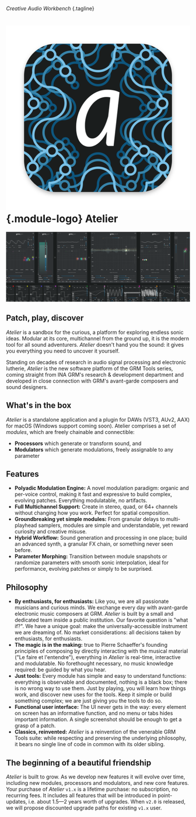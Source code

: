 _Creative Audio Workbench_
{.tagline}

# ![Atelier logo](../assets/app_icon.svg){.module-logo} Atelier

![Screenshot of a large patch](assets/images/atelier/atelier.png)

## Patch, play, discover

_Atelier_ is a sandbox for the curious, a platform for exploring endless sonic ideas. Modular at its core, multichannel from the ground up, it is the modern tool for all sound adventurers. _Atelier_ doesn't hand you the sound: it gives you everything you need to uncover it yourself.

Standing on decades of research in audio signal processing and electronic lutherie, _Atelier_ is the new software platform of the GRM Tools series, coming straight from INA GRM's research & development department and developed in close connection with GRM's avant-garde composers and sound designers.

## What's in the box

_Atelier_ is a standalone application and a plugin for DAWs (VST3, AUv2, AAX) for macOS (Windows support coming soon). Atelier comprises a set of _modules_, which are freely chainable and connectible:

* **Processors** which generate or transform sound, and
* **Modulators** which generate modulations, freely assignable to any parameter

## Features

* **Polyadic Modulation Engine:** A novel modulation paradigm: organic and per-voice control, making it fast and expressive to build complex, evolving patches. Everything modulatable, no artifacts.
* **Full Multichannel Support:** Create in stereo, quad, or 64+ channels without changing how you work. Perfect for spatial composition.
* **Groundbreaking yet simple modules:** From granular delays to multi-playhead samplers, modules are simple and understandable, yet reward curiosity and creative misuse.
* **Hybrid Workflow:** Sound generation and processing in one place; build an advanced synth, a granular FX chain, or something never seen before.
* **Parameter Morphing:** Transition between module snapshots or randomize parameters with smooth sonic interpolation, ideal for performance, evolving patches or simply to be surprised.

## Philosophy

* **By enthusiasts, for enthusiasts:** Like you, we are all passionate musicians and curious minds. We exchange every day with avant-garde electronic music composers at GRM. _Atelier_ is built by a small and dedicated team inside a public institution. Our favorite question is "what if?". We have a unique goal: make the universally-accessible instrument we are dreaming of. No market considerations: all decisions taken by enthusiasts, for enthusiasts.
* **The magic is in the making:** true to Pierre Schaeffer's founding principles of composing by directly interacting with the musical material ("Le faire et l'entendre"), everything in _Atelier_ is real-time, interactive and modulatable. No forethought necessary, no music knowledge required: be guided by what you hear.
* **Just tools:** Every module has simple and easy to understand functions: everything is observable and documented, nothing is a black box; there is no wrong way to use them. Just by playing, you will learn how things work, and discover new uses for the tools. Keep it simple or build something complex; we are just giving you the tools to do so.
* **Functional user interface:** The UI never gets in the way: every element on screen has an informative function, and no menu or tabs hides important information. A single screenshot should be enough to get a grasp of a patch.
* **Classics, reinvented:** _Atelier_ is a reinvention of the venerable GRM Tools suite: while respecting and preserving the underlying philosophy, it bears no single line of code in common with its older sibling.

## The beginning of a beautiful friendship

_Atelier_ is built to grow. As we develop new features it will evolve over time, including new modules, processors and modulators, and new core features. Your purchase of _Atelier_ `v1.x` is a lifetime purchase: no subscription, no recurring fees. It includes all features that will be introduced in point-updates, i.e. about 1.5—2 years worth of upgrades. When `v2.0` is released, we will propose discounted upgrade paths for existing `v1.x` user.
